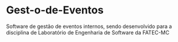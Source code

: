 # Gest-o-de-Eventos
Software de gestão de eventos internos, sendo desenvolvido para a disciplina de Laboratório de Engenharia de Software da FATEC-MC
